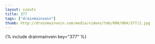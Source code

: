 ```yaml
--- 
layout: sieutv
title: 377
tags: ["drainmainvein"]
thumb: http://drainmainvein.com/media/videos/tmb/000/004/377/1.jpg
---
```

{% include drainmainvein key="377" %} 
